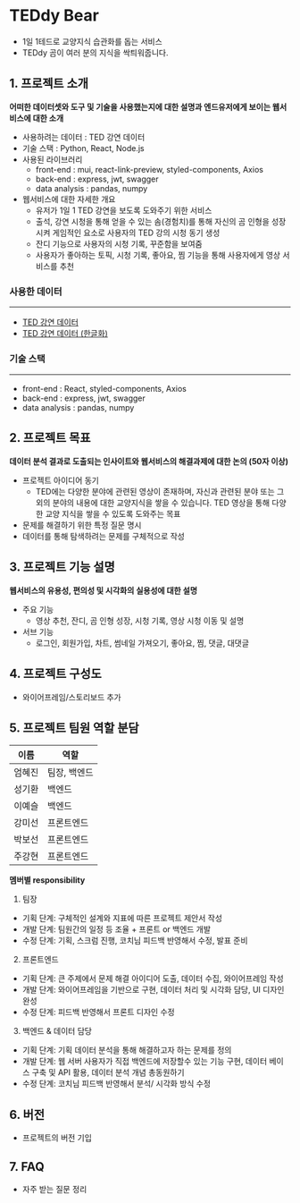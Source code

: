 # TEDdy Bear
- 1일 1테드로 교양지식 습관화를 돕는 서비스
- TEDdy 곰이 여러 분의 지식을 싹틔워줍니다.

## 1. 프로젝트 소개

**어떠한 데이터셋와 도구 및 기술을 사용했는지에 대한 설명과 엔드유저에게 보이는 웹서비스에 대한 소개**

  - 사용하려는 데이터 : TED 강연 데이터
  - 기술 스택 : Python, React, Node.js
  - 사용된 라이브러리
    - front-end : mui, react-link-preview, styled-components, Axios
    - back-end : express, jwt, swagger
    - data analysis : pandas, numpy
  - 웹서비스에 대한 자세한 개요
    - 유저가 1일 1 TED 강연을 보도록 도와주기 위한 서비스
    - 출석, 강연 시청을 통해 얻을 수 있는 솜(경험치)를 통해 자신의 곰 인형을 성장시켜 게임적인 요소로 사용자의 TED 강의 시청 동기 생성
    - 잔디 기능으로 사용자의 시청 기록, 꾸준함을 보여줌
    - 사용자가 좋아하는 토픽, 시청 기록, 좋아요, 찜 기능을 통해 사용자에게 영상 서비스를 추천

### 사용한 데이터 <hr>
* [TED 강연 데이터](https://www.kaggle.com/datasets/ashishjangra27/ted-talks)
* [TED 강연 데이터 (한글화)](https://www.kaggle.com/datasets/miguelcorraljr/ted-ultimate-dataset)

### 기술 스택 <hr>
* front-end : React, styled-components, Axios
* back-end : express, jwt, swagger
* data analysis : pandas, numpy


## 2. 프로젝트 목표

**데이터 분석 결과로 도출되는 인사이트와 웹서비스의 해결과제에 대한 논의 (50자 이상)**
  - 프로젝트 아이디어 동기
    - TED에는 다양한 분야에 관련된 영상이 존재하며, 자신과 관련된 분야 또는 그 외의 분야의 내용에 대한 교양지식을 쌓을 수 있습니다. TED 영상을 통해 다양한 교양 지식을 쌓을 수 있도록 도와주는 목표
  - 문제를 해결하기 위한 특정 질문 명시
  - 데이터를 통해 탐색하려는 문제를 구체적으로 작성


## 3. 프로젝트 기능 설명

**웹서비스의 유용성, 편의성 및 시각화의 실용성에 대한 설명**
  - 주요 기능
    - 영상 추천, 잔디, 곰 인형 성장, 시청 기록, 영상 시청 이동 및 설명
  - 서브 기능
    - 로그인, 회원가입, 차트, 썸네일 가져오기, 좋아요, 찜, 댓글, 대댓글

## 4. 프로젝트 구성도
  - 와이어프레임/스토리보드 추가

## 5. 프로젝트 팀원 역할 분담
| 이름 | 역할 |
| ------ | ------ |
|   엄혜진  | 팀장, 백엔드 |
|  성기환   |  백엔드   |
|   이예슬  |  백엔드   |
|   강미선  | 프론트엔드 |
|   박보선  | 프론트엔드 |
|  주강현   | 프론트엔드 |

**멤버별 responsibility**

1. 팀장 

- 기획 단계: 구체적인 설계와 지표에 따른 프로젝트 제안서 작성
- 개발 단계: 팀원간의 일정 등 조율 + 프론트 or 백엔드 개발
- 수정 단계: 기획, 스크럼 진행, 코치님 피드백 반영해서 수정, 발표 준비

2. 프론트엔드 

- 기획 단계: 큰 주제에서 문제 해결 아이디어 도출, 데이터 수집, 와이어프레임 작성
- 개발 단계: 와이어프레임을 기반으로 구현, 데이터 처리 및 시각화 담당, UI 디자인 완성
- 수정 단계: 피드백 반영해서 프론트 디자인 수정

 3. 백엔드 & 데이터 담당  

- 기획 단계: 기획 데이터 분석을 통해 해결하고자 하는 문제를 정의
- 개발 단계: 웹 서버 사용자가 직접 백엔드에 저장할수 있는 기능 구현, 데이터 베이스 구축 및 API 활용, 데이터 분석 개념 총동원하기
- 수정 단계: 코치님 피드백 반영해서 분석/ 시각화 방식 수정

## 6. 버전
  - 프로젝트의 버전 기입

## 7. FAQ
  - 자주 받는 질문 정리
